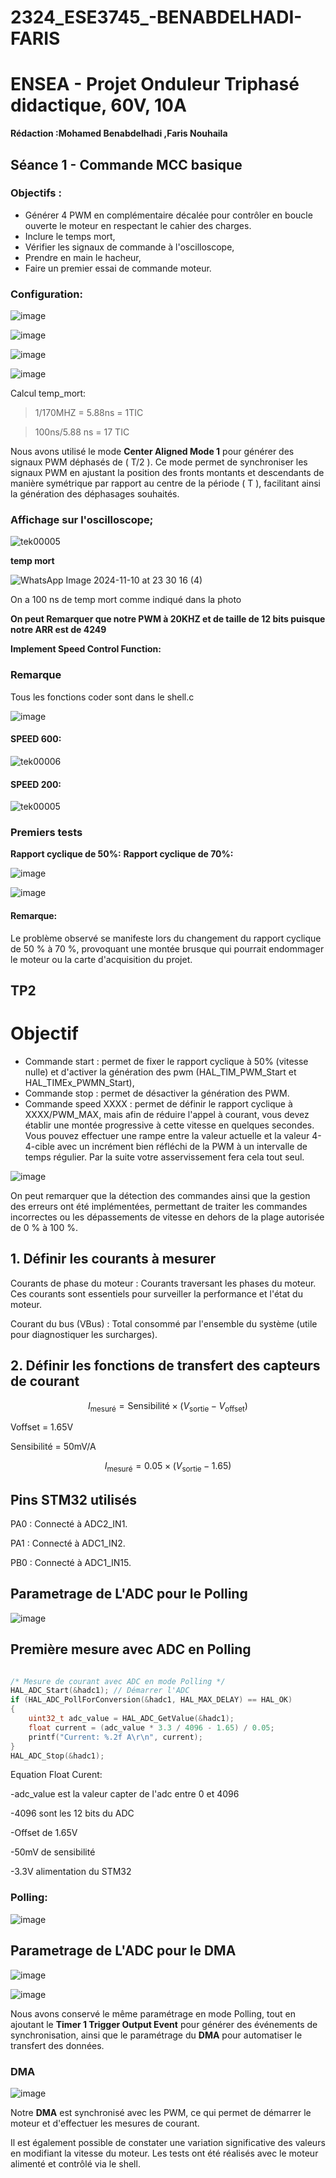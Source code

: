 # 2324_ESE3745_-BENABDELHADI-FARIS

# ENSEA - Projet Onduleur Triphasé didactique, 60V, 10A

**Rédaction :Mohamed Benabdelhadi ,Faris Nouhaila**
## Séance 1 - Commande MCC basique
### Objectifs :

- Générer 4 PWM en complémentaire décalée pour contrôler en boucle ouverte le moteur en respectant le cahier des charges.
- Inclure le temps mort,
- Vérifier les signaux de commande à l'oscilloscope,
- Prendre en main le hacheur,
- Faire un premier essai de commande moteur.

### Configuration: 

![image](https://github.com/user-attachments/assets/925e4530-36b6-4f70-bfd5-cbdde80f60b4)


![image](https://github.com/user-attachments/assets/910905ab-f8c8-4dd9-a80b-ec3a33059a13)


![image](https://github.com/user-attachments/assets/d9921aea-ffcd-4d8b-a18b-f21fb6a8bed7)


![image](https://github.com/user-attachments/assets/d7c1c816-c5dd-4e8c-b8aa-2943b5575536)

Calcul temp_mort:

> 1/170MHZ = 5.88ns = 1TIC

> 100ns/5.88 ns = 17 TIC

Nous avons utilisé le mode **Center Aligned Mode 1** pour générer des signaux PWM déphasés de \( T/2 \). Ce mode permet de synchroniser les signaux PWM en ajustant la position des fronts montants et descendants de manière symétrique par rapport au centre de la période \( T \), facilitant ainsi la génération des déphasages souhaités.


### Affichage sur l'oscilloscope;

![tek00005](https://github.com/user-attachments/assets/7f763cc3-21b2-4325-bcd3-d457672c579a)


**temp mort**

![WhatsApp Image 2024-11-10 at 23 30 16 (4)](https://github.com/user-attachments/assets/9d382d9c-046c-437c-bd73-f88c91812ace)

On a 100 ns de temp mort comme indiqué dans la photo

**On peut Remarquer que notre PWM à 20KHZ et de taille de 12 bits puisque notre ARR est de 4249** 


**Implement Speed Control Function:**

### Remarque

Tous les fonctions coder sont dans le shell.c

![image](https://github.com/user-attachments/assets/c81dcf9d-0823-4eab-9fe1-2cb77fabdc8f)

#### SPEED 600:

![tek00006](https://github.com/user-attachments/assets/32a44729-d139-4b01-9780-dbadf6a7b399)

#### SPEED 200:

![tek00005](https://github.com/user-attachments/assets/7f763cc3-21b2-4325-bcd3-d457672c579a)


### Premiers tests

**Rapport cyclique de 50%:**
**Rapport cyclique de 70%:**

![image](https://github.com/user-attachments/assets/47902732-debd-49c1-93e5-7f705805d88d)

![image](https://github.com/user-attachments/assets/6d21f4cc-4933-4f6f-938e-cdb3d77f81e8)

#### Remarque:

Le problème observé se manifeste lors du changement du rapport cyclique de 50 % à 70 %, provoquant une montée brusque qui pourrait endommager le moteur ou la carte d'acquisition du projet.

## TP2

# Objectif

- Commande start : permet de fixer le rapport cyclique à 50% (vitesse nulle) et d'activer la génération des pwm (HAL_TIM_PWM_Start et HAL_TIMEx_PWMN_Start),
- Commande stop : permet de désactiver la génération des PWM.
- Commande speed XXXX : permet de définir le rapport cyclique à XXXX/PWM_MAX, mais afin de réduire l'appel à courant, vous devez établir une montée progressive à cette vitesse en quelques secondes. Vous pouvez effectuer une rampe entre la valeur actuelle et la valeur 4-4-cible avec un incrément bien réfléchi de la PWM à un intervalle de temps régulier. Par la suite votre asservissement fera cela tout seul.

![image](https://github.com/user-attachments/assets/a806a30b-4816-44bc-984b-0dcc3df06941)

On peut remarquer que la détection des commandes ainsi que la gestion des erreurs ont été implémentées, permettant de traiter les commandes incorrectes ou les dépassements de vitesse en dehors de la plage autorisée de 0 % à 100 %.


## 1. Définir les courants à mesurer

Courants de phase du moteur : Courants traversant les phases du moteur. Ces courants sont essentiels pour surveiller la performance et l'état du moteur.

Courant du bus (VBus) : Total consommé par l'ensemble du système (utile pour diagnostiquer les surcharges).

## 2. Définir les fonctions de transfert des capteurs de courant


$$
I_{\text{mesuré}} = \text{Sensibilité} \times (V_{\text{sortie}} - V_{\text{offset}})
$$


Voffset = 1.65V

Sensibilité = 50mV/A

$$
I_{\text{mesuré}} = 0.05 \times (V_{\text{sortie}} - 1.65)
$$


## Pins STM32 utilisés

PA0 : Connecté à ADC2_IN1.

PA1 : Connecté à ADC1_IN2.

PB0 : Connecté à ADC1_IN15.

## Parametrage de L'ADC pour le Polling

![image](https://github.com/user-attachments/assets/d8b288ca-c65c-4a1b-b4f3-1effe1e39e44)

## Première mesure avec ADC en Polling

```c

/* Mesure de courant avec ADC en mode Polling */
HAL_ADC_Start(&hadc1); // Démarrer l'ADC
if (HAL_ADC_PollForConversion(&hadc1, HAL_MAX_DELAY) == HAL_OK)
{
    uint32_t adc_value = HAL_ADC_GetValue(&hadc1);
    float current = (adc_value * 3.3 / 4096 - 1.65) / 0.05; 
    printf("Current: %.2f A\r\n", current);
}
HAL_ADC_Stop(&hadc1);

```
Equation Float Curent:

-adc_value est la valeur capter de l'adc entre 0 et 4096

-4096 sont les 12 bits du ADC 

-Offset de 1.65V 

-50mV de sensibilité

-3.3V alimentation du STM32

### Polling:

![image](https://github.com/user-attachments/assets/b226b534-7d70-46fb-a99e-06d89a64d02e)

## Parametrage de L'ADC pour le DMA
![image](https://github.com/user-attachments/assets/4133d95f-e7d6-4671-b329-3b51f33bad84)

![image](https://github.com/user-attachments/assets/1b504c01-01af-49e5-94a6-141830313525)

Nous avons conservé le même paramétrage en mode Polling, tout en ajoutant le **Timer 1 Trigger Output Event** pour générer des événements de synchronisation, ainsi que le paramétrage du **DMA** pour automatiser le transfert des données.

### DMA
![image](https://github.com/user-attachments/assets/48eeba79-0ef0-4935-b0c6-686ea444cd86)

Notre **DMA** est synchronisé avec les PWM, ce qui permet de démarrer le moteur et d'effectuer les mesures de courant. 

Il est également possible de constater une variation significative des valeurs en modifiant la vitesse du moteur. Les tests ont été réalisés avec le moteur alimenté et contrôlé via le shell.


